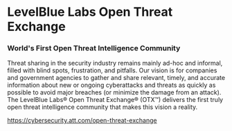 # LevelBlue Labs Open Threat Exchange 
### World's First Open Threat Intelligence Community
Threat sharing in the security industry remains mainly ad-hoc and informal, filled with blind spots, frustration, and pitfalls. Our vision is for companies and government agencies to gather and share relevant, timely, and accurate information about new or ongoing cyberattacks and threats as quickly as possible to avoid major breaches (or minimize the damage from an attack). The LevelBlue Labs® Open Threat Exchange® (OTX™) delivers the first truly open threat intelligence community that makes this vision a reality.

https://cybersecurity.att.com/open-threat-exchange